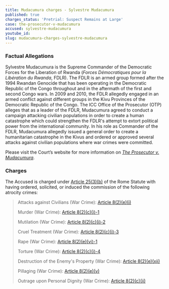 ```yaml
---
title: Mudacumura charges - Sylvestre Mudacumura
published: true
charges_status: 'Pretrial: Suspect Remains at Large'
case: the-prosecutor-v-mudacumura
accused: sylvestre-mudacumura
youtube_id:
slug: mudacumura-charges-sylvestre-mudacumura
---
```



### Factual Allegations

Sylvestre Mudacumura is the Supreme Commander of the Democratic Forces for the Liberation of Rwanda (*Forces D&eacute;mocratiques pour la Lib&eacute;ration du Rwanda*, FDLR). The FDLR is an armed group formed after the 1994 Rwandan Genocide that has been operating in the Democratic Republic of the Congo throughout and in the aftermath of the first and second Congo wars. In 2009 and 2010, the FDLR allegedly engaged in an armed conflict against different groups in the Kivu Provinces of the Democratic Republic of the Congo. The ICC Office of the Prosecutor (OTP) alleges that as a leader of the FDLR, Mudacumura agreed to conduct a campaign attacking civilian populations in order to create a human catastrophe which could strengthen the FDLR's attempt to extort political power from the international community. In his role as Commander of the FDLR, Mudacumura allegedly issued a general order to create a humanitarian catastrophe in the Kivus and ordered or approved several attacks against civilian populations where war crimes were committed.

Please visit the Court’s website for more information on *[The Prosecutor v. Mudacumura](https://www.icc-cpi.int/drc/mudacumura)*.

### Charges

The Accused is charged under [Article 25(3)(b)](http://www.casematrixnetwork.org/case-m/klamberg-commentary/rome-statute/#c1198) of the Rome Statute with having ordered, solicited, or induced the commission of the following atrocity crimes:

> Attacks against Civilians (War Crime):&nbsp;[Article 8(2)(e)(i)](http://www.casematrixnetwork.org/cmn-knowledge-hub/klamberg-commentary/elements-of-crime/#c2367)
>
>
> Murder (War Crime):&nbsp;[Article 8(2)(c)(i)-1](http://www.casematrixnetwork.org/cmn-knowledge-hub/klamberg-commentary/elements-of-crime/#c2359)
>
>
> Mutilation (War Crime):&nbsp;[Article 8(2)(c)(i)-2](http://www.casematrixnetwork.org/cmn-knowledge-hub/klamberg-commentary/elements-of-crime/#c2360)
>
>
> Cruel Treatment (War Crime):&nbsp;[Article 8(2)(c)(i)-3](http://www.casematrixnetwork.org/cmn-knowledge-hub/klamberg-commentary/elements-of-crime/#c2361)
>
>
> Rape (War Crime):&nbsp;[Article 8(2)(e)(vi)-1](http://www.casematrixnetwork.org/cmn-knowledge-hub/klamberg-commentary/elements-of-crime/#c2372)
>
>
> Torture (War Crime):&nbsp;[Article 8(2)(c)(i)-4](http://www.casematrixnetwork.org/cmn-knowledge-hub/klamberg-commentary/elements-of-crime/#c2362)
>
>
> Destruction of the Enemy's Property (War Crime):&nbsp;[Article 8(2)(e)(xii)](http://www.casematrixnetwork.org/cmn-knowledge-hub/klamberg-commentary/elements-of-crime/#c2384)
>
>
> Pillaging (War Crime):&nbsp;[Article 8(2)(e)(v)](http://www.casematrixnetwork.org/cmn-knowledge-hub/klamberg-commentary/elements-of-crime/#c2371)
>
>
> Outrage upon Personal Dignity (War Crime):&nbsp;[Article 8(2)(c)(ii)](http://www.casematrixnetwork.org/cmn-knowledge-hub/klamberg-commentary/elements-of-crime/#c2363)